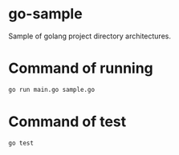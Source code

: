 # go-sample

Sample of golang project directory architectures.

# Command of running

```bash
go run main.go sample.go
```

# Command of test

```bash
go test
```
